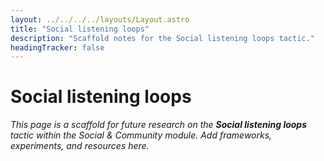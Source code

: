 ```yaml
---
layout: ../../../../layouts/Layout.astro
title: "Social listening loops"
description: "Scaffold notes for the Social listening loops tactic."
headingTracker: false
---
```

# Social listening loops

_This page is a scaffold for future research on the **Social listening loops** tactic within the Social & Community module. Add frameworks, experiments, and resources here._
